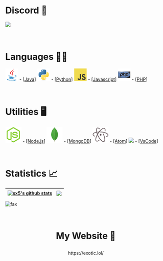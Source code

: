 

# Discord 📱
<img src="https://discord.c99.nl/widget/theme-3/769621242596163607.png"><br><br><br>


# Languages 👨‍💻
<img src ="https://raw.githubusercontent.com/devicons/devicon/master/icons/java/java-original.svg" width="40"> - [[Java](https://www.java.com/en/)]
<img src ="https://raw.githubusercontent.com/devicons/devicon/master/icons/python/python-original.svg" width="40"> - [[Python](https://www.python.org/)]
<img src ="https://raw.githubusercontent.com/devicons/devicon/2809b567852a4648062a2d3e7c1c531367458c0b/icons/javascript/javascript-original.svg" width="40"> - [[Javascript](https://www.javascript.com/)]
<img src ="https://raw.githubusercontent.com/devicons/devicon/master/icons/php/php-original.svg" width="40"> - [[PHP](https://www.php.net/)]<br><br><br>
 
# Utilities 🖥️
  <img src="https://raw.githubusercontent.com/devicons/devicon/master/icons/nodejs/nodejs-original.svg" width="50"> - [[Node.js](https://nodejs.org/en/)]
  <img src="https://raw.githubusercontent.com/devicons/devicon/2809b567852a4648062a2d3e7c1c531367458c0b/icons/mongodb/mongodb-original.svg" width="50"> - [[MongoDB](https://www.mongodb.com/)]
  <img src ="https://raw.githubusercontent.com/devicons/devicon/master/icons/atom/atom-original.svg" width="50"> - [[Atom](https://atom.io/)]
  <img src ="https://blog.leonhassan.co.uk/content/images/2019/06/visual-studio-code.svg" width="50"> - [[VsCode](https://code.visualstudio.com/)]<br><br><br>


# Statistics 📈

| <a href="https://github.com/sx5/github-readme-stats"><img align="center" src="https://github-readme-stats.vercel.app/api?username=sx5&show_icons=true&include_all_commits=true&theme=buefy&hide_border=true" alt="sx5's github stats" /></a> | <a href="https://github.com/sx5/github-readme-stats"><img align="center" src="https://github-readme-stats.vercel.app/api/top-langs/?username=sx5&layout=compact&theme=buefy&hide_border=true" /></a> |
| ------------- | ------------- |


<img src="https://komarev.com/ghpvc/?username=sx5&color=blue" alt="fax" width="" height=""><br><br><br>


# <p align="center"> My Website 🎤
<p align="center">https://exotic.lol/
